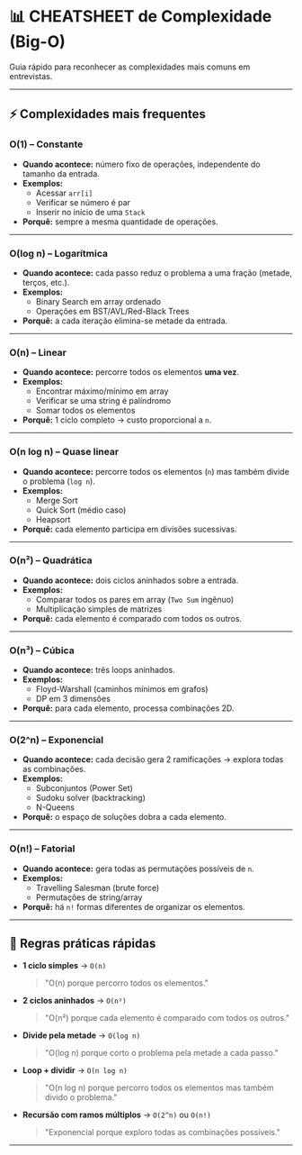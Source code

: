 # 📊 CHEATSHEET de Complexidade (Big-O)

Guia rápido para reconhecer as complexidades mais comuns em entrevistas.

---

## ⚡ Complexidades mais frequentes

### **O(1) – Constante**

- **Quando acontece:** número fixo de operações, independente do tamanho da entrada.
- **Exemplos:**
  - Acessar `arr[i]`
  - Verificar se número é par
  - Inserir no início de uma `Stack`
- **Porquê:** sempre a mesma quantidade de operações.

---

### **O(log n) – Logarítmica**

- **Quando acontece:** cada passo reduz o problema a uma fração (metade, terços, etc.).
- **Exemplos:**
  - Binary Search em array ordenado
  - Operações em BST/AVL/Red-Black Trees
- **Porquê:** a cada iteração elimina-se metade da entrada.

---

### **O(n) – Linear**

- **Quando acontece:** percorre todos os elementos **uma vez**.
- **Exemplos:**
  - Encontrar máximo/mínimo em array
  - Verificar se uma string é palíndromo
  - Somar todos os elementos
- **Porquê:** 1 ciclo completo → custo proporcional a `n`.

---

### **O(n log n) – Quase linear**

- **Quando acontece:** percorre todos os elementos (`n`) mas também divide o problema (`log n`).
- **Exemplos:**
  - Merge Sort
  - Quick Sort (médio caso)
  - Heapsort
- **Porquê:** cada elemento participa em divisões sucessivas.

---

### **O(n²) – Quadrática**

- **Quando acontece:** dois ciclos aninhados sobre a entrada.
- **Exemplos:**
  - Comparar todos os pares em array (`Two Sum` ingênuo)
  - Multiplicação simples de matrizes
- **Porquê:** cada elemento é comparado com todos os outros.

---

### **O(n³) – Cúbica**

- **Quando acontece:** três loops aninhados.
- **Exemplos:**
  - Floyd-Warshall (caminhos mínimos em grafos)
  - DP em 3 dimensões
- **Porquê:** para cada elemento, processa combinações 2D.

---

### **O(2^n) – Exponencial**

- **Quando acontece:** cada decisão gera 2 ramificações → explora todas as combinações.
- **Exemplos:**
  - Subconjuntos (Power Set)
  - Sudoku solver (backtracking)
  - N-Queens
- **Porquê:** o espaço de soluções dobra a cada elemento.

---

### **O(n!) – Fatorial**

- **Quando acontece:** gera todas as permutações possíveis de `n`.
- **Exemplos:**
  - Travelling Salesman (brute force)
  - Permutações de string/array
- **Porquê:** há `n!` formas diferentes de organizar os elementos.

---

## 🧠 Regras práticas rápidas

- **1 ciclo simples** → `O(n)`

  > "O(n) porque percorro todos os elementos."

- **2 ciclos aninhados** → `O(n²)`

  > "O(n²) porque cada elemento é comparado com todos os outros."

- **Divide pela metade** → `O(log n)`

  > "O(log n) porque corto o problema pela metade a cada passo."

- **Loop + dividir** → `O(n log n)`

  > "O(n log n) porque percorro todos os elementos mas também divido o problema."

- **Recursão com ramos múltiplos** → `O(2^n)` ou `O(n!)`
  > "Exponencial porque exploro todas as combinações possíveis."

---
